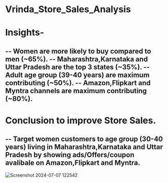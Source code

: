 # Vrinda_Store_Sales_Analysis

# Insights-
 -- Women are more likely to buy compared to men (~65%).
 -- Maharashtra,Karnataka and Uttar Pradesh are the top 3 states (~35%).
 -- Adult age group (39-40 years) are maximum contributing (~50%).
 -- Amazon,Flipkart and Myntra channels are maximum contributing (~80%).
 -- 
 # Conclusion to improve Store Sales.
 -- Target women customers to age group (30-40 years) living in Maharashtra,Karnataka and Uttar Pradesh by showing ads/Offers/coupon avalibale on Amazon,Flipkart and Myntra.
 --
 ![Screenshot 2024-07-07 122542](https://github.com/Shivtosh705/Vrinda_Store_Sales_Analysis/assets/117893149/41bcfc94-034a-4256-999f-914544dac0bf)


 
 
